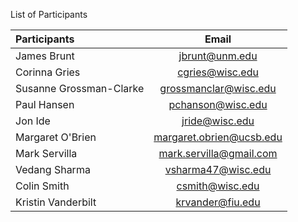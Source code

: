 List of Participants

| Participants    | Email         |
|:----------------|:-------------:|
|James Brunt | jbrunt@unm.edu |
|Corinna Gries | cgries@wisc.edu |
|Susanne Grossman-Clarke | grossmanclar@wisc.edu |
|Paul Hansen | pchanson@wisc.edu |
|Jon Ide | jride@wisc.edu |
|Margaret O'Brien | margaret.obrien@ucsb.edu |
|Mark Servilla | mark.servilla@gmail.com |
|Vedang Sharma | vsharma47@wisc.edu |
|Colin Smith | csmith@wisc.edu |
|Kristin Vanderbilt | krvander@fiu.edu |
